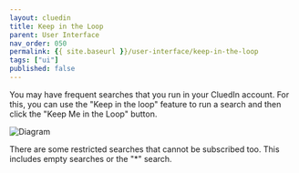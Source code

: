 ```yaml
---
layout: cluedin
title: Keep in the Loop
parent: User Interface
nav_order: 050
permalink: {{ site.baseurl }}/user-interface/keep-in-the-loop
tags: ["ui"]
published: false
---
```


You may have frequent searches that you run in your CluedIn account. For this, you can use the "Keep in the loop" feature to run a search and then click the "Keep Me in the Loop" button. 

![Diagram](../assets/images/user-interface/saved-searches.png)

There are some restricted searches that cannot be subscribed too. This includes empty searches or the "*" search.